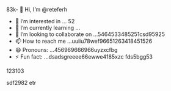 83k- 👋 Hi, I’m @reteferh
- 👀 I’m interested in ... 52
- 🌱 I’m currently learning ...
- 💞️ I’m looking to collaborate on ...5464533485251csd95925
- 📫 How to reach me ...uuiiu78wef96651263418451526
- 😄 Pronouns: ...456969666966uyzxcfbg
- ⚡ Fun fact: ...dsadsgreeee66ewwe4185xzc
fds5bgg53
<!---erersdfgjltyfbcxsdf
retefer/retefer is a ✨ special ✨ repository because xcvits `README.md` (thi3s file) appears on your GitHub profile.fghfg12cvb12hhqqg
You can click the Preview link to take a look at your changes.455253658
--->123103
sdf2982
etr
